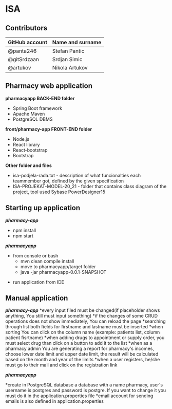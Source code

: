 # ISA

## Contributors

GitHub account | Name and surname
------------ | -------------
@panta246 | Stefan Pantic
@gitSrdzaan | Srdjan Simic
@artukov | Nikola Artukov

## Pharmacy web application

**pharmacyapp BACK-END folder**

  * Spring Boot framework
  * Apache Maven
  * PostgreSQL DBMS

**front/pharmacy-app FRONT-END folder**
  
  * Node.js
  * React library
  * React-bootstrap
  * Bootstrap
  
**Other folder and files**

  * isa-podjela-rada.txt - description of what funcionalties each teammember got, defined by the given specification  
  * ISA-PROJEKAT-MODEL-20_21 - folder that contains class diagram of the project, tool used Sybase PowerDesigner15

## Starting up application

***pharmacy-app***

 * npm install
 * npm start
 
***pharmacyapp***

 - from console or bash
   - mvn clean compile install
   - move to pharmacyapp/target folder
   - java -jar pharmacyapp-0.0.1-SNAPSHOT
  
* run application from IDE

## Manual application

***pharmacy-app***
 *every input filed must be changed(if placeholder shows anything, You still must input something)
 *if the changes of some CRUD operations does not show immediately, You can reload the page
 *searching through list both fields for firstname and lastname must be inserted
 *when sorting You can click on the column name (example: patients list, column patient fisrtname)
 *when adding drugs to appointment or supply order, you must select drug than click on a button to add it to the list
 *when as a pharmacy admin You are generating a report for pharmacy's incomes, choose lower date limit and upper date limit, the result will be calculated based on the month and year of the limits
 *when a user registers, he/she must go to their mail and click on the registration link

***pharmacyapp***

 *create in PostgreSQL database a database with a name pharmacy, user's username is postgres and password is postgre. If you want to change it you must do it in the application.properties file
 *email account for sending emails is also defined in application.properties


